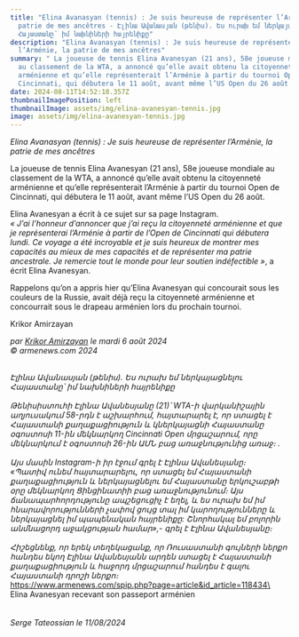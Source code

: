 ```yaml
---
title: "Elina Avanasyan (tennis) : Je suis heureuse de représenter l’Arménie, la
  patrie de mes ancêtres - Էլինա Ավանասյան (թենիս). Ես ուրախ եմ ներկայացնելու
  Հայաստանը՝ իմ նախնիների հայրենիքը"
description: "Elina Avanasyan (tennis) : Je suis heureuse de représenter
  l’Arménie, la patrie de mes ancêtres"
summary: " La joueuse de tennis Elina Avanesyan (21 ans), 58e joueuse mondiale
  au classement de la WTA, a annoncé qu’elle avait obtenu la citoyenneté
  arménienne et qu’elle représenterait l’Arménie à partir du tournoi Open de
  Cincinnati, qui débutera le 11 août, avant même l’US Open du 26 août."
date: 2024-08-11T14:52:18.357Z
thumbnailImagePosition: left
thumbnailImage: assets/img/elina-avanesyan-tennis.jpg
image: assets/img/elina-avanesyan-tennis.jpg
---
```

*Elina Avanasyan (tennis) : Je suis heureuse de représenter l’Arménie, la patrie de mes ancêtres*

La joueuse de tennis Elina Avanesyan (21 ans), 58e joueuse mondiale au classement de la WTA, a annoncé qu’elle avait obtenu la citoyenneté arménienne et qu’elle représenterait l’Arménie à partir du tournoi Open de Cincinnati, qui débutera le 11 août, avant même l’US Open du 26 août.

Elina Avanesyan a écrit à ce sujet sur sa page Instagram.\
*« J’ai l’honneur d’annoncer que j’ai reçu la citoyenneté arménienne et que je représenterai l’Arménie à partir de l’Open de Cincinnati qui débutera lundi. Ce voyage a été incroyable et je suis heureux de montrer mes capacités au mieux de mes capacités et de représenter ma patrie ancestrale. Je remercie tout le monde pour leur soutien indéfectible »*, a écrit Elina Avanesyan.

Rappelons qu’on a appris hier qu’Elina Avanesyan qui concourait sous les couleurs de la Russie, avait déjà reçu la citoyenneté arménienne et concourrait sous le drapeau arménien lors du prochain tournoi.

Krikor Amirzayan

*par [Krikor Amirzayan](https://www.armenews.com/spip.php?page=auteur&id_auteur=33) le mardi 6 août 2024\
© armenews.com 2024*

*\
Էլինա Ավանասյան (թենիս). Ես ուրախ եմ ներկայացնելու Հայաստանը՝ իմ նախնիների հայրենիքը*\
*\
Թենիսիստուհի Էլինա Ավանեսյանը (21)՝ WTA-ի վարկանիշային աղյուսակում 58-րդն է աշխարհում, հայտարարել է, որ ստացել է Հայաստանի քաղաքացիություն և կներկայացնի Հայաստանը օգոստոսի 11-ին մեկնարկող Cincinnati Open մրցաշարում, որը մեկնարկում է օգոստոսի 26-ին ԱՄՆ բաց առաջնությունից առաջ։ .*\
*\
Այս մասին Instagram-ի իր էջում գրել է Էլինա Ավանեսյանը։\
«Պատիվ ունեմ հայտարարելու, որ ստացել եմ Հայաստանի քաղաքացիություն և ներկայացնելու եմ Հայաստանը երկուշաբթի օրը մեկնարկող Ցինցինատիի բաց առաջնությունում։ Այս ճանապարհորդությունը ապշեցուցիչ է եղել, և ես ուրախ եմ իմ հնարավորությունների չափով ցույց տալ իմ կարողությունները և ներկայացնել իմ պապենական հայրենիքը: Շնորհակալ եմ բոլորին անմնացորդ աջակցության համար»,- գրել է Էլինա Ավանեսյանը։*\
*\
Հիշեցնենք, որ երեկ տեղեկացանք, որ Ռուսաստանի գույների ներքո հանդես եկող Էլինա Ավանեսյանն արդեն ստացել է Հայաստանի քաղաքացիություն և հաջորդ մրցաշարում հանդես է գալու Հայաստանի դրոշի ներքո։*\
https://www.armenews.com/spip.php?page=article&id_article=118434\
E﻿lina Avanesyan recevant son passeport arménien\
\
\
*Serge Tateossian le 11/08/2024*
